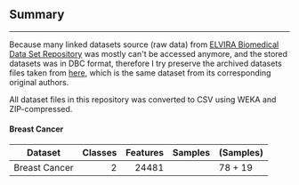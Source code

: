 ## Summary
----------
Because many linked datasets source (raw data) from [ELVIRA Biomedical Data Set Repository](http://leo.ugr.es/elvira/DBCRepository/) was mostly can't be accessed anymore, and the stored datasets was in DBC format, therefore I try preserve the archived datasets files taken from [here](https://web.archive.org/web/20080130041324/http://sdmc.lit.org.sg/GEDatasets/Datasets.html), which is the same dataset from its corresponding original authors.

All dataset files in this repository was converted to CSV using WEKA and ZIP-compressed.

#### Breast Cancer

| Dataset       | Classes | Features | Samples | (Samples) |
|---------------|--------:|---------:|--------:|-----------|
| Breast Cancer |       2 |    24481 |         |   78 + 19 |

<br>
